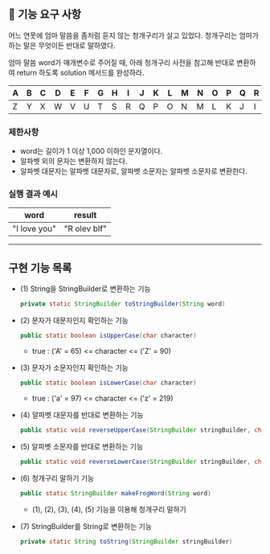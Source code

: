 ## 🚀 기능 요구 사항

어느 연못에 엄마 말씀을 좀처럼 듣지 않는 청개구리가 살고 있었다. 청개구리는 엄마가 하는 말은 무엇이든 반대로 말하였다.

엄마 말씀 word가 매개변수로 주어질 때, 아래 청개구리 사전을 참고해 반대로 변환하여 return 하도록 solution 메서드를 완성하라.

| A | B | C | D | E | F | G | H | I | J | K | L | M | N | O | P | Q | R | S | T | U | V | W | X | Y | Z |
| --- | --- | --- | --- | --- | --- | --- | --- | --- | --- | --- | --- | --- | --- | --- | --- | --- | --- | --- | --- | --- | --- | --- | --- | --- | --- |
| Z | Y | X | W | V | U | T | S | R | Q | P | O | N | M | L | K | J | I | H | G | F | E | D | C | B | A |

### 제한사항

- word는 길이가 1 이상 1,000 이하인 문자열이다.
- 알파벳 외의 문자는 변환하지 않는다.
- 알파벳 대문자는 알파벳 대문자로, 알파벳 소문자는 알파벳 소문자로 변환한다.

### 실행 결과 예시

| word | result |
| --- | --- |
| "I love you" | "R olev blf" |

---

## 구현 기능 목록

- (1) String을 StringBuilder로 변환하는 기능

  ```java
  private static StringBuilder toStringBuilder(String word)
  ```

- (2) 문자가 대문자인지 확인하는 기능

  ```java
  public static boolean isUpperCase(char character)
  ```

  - true : ('A' = 65) <= character <= ('Z' = 90)

- (3) 문자가 소문자인지 확인하는 기능

  ```java
  public static boolean isLowerCase(char character)
  ```

  - true : ('a' = 97) <= character <= ('z' = 219)

- (4) 알파벳 대문자를 반대로 변환하는 기능

  ```java
  public static void reverseUpperCase(StringBuilder stringBuilder, char character, int index)
  ```

- (5) 알파벳 소문자를 반대로 변환하는 기능

  ```java
  public static void reverseLowerCase(StringBuilder stringBuilder, char character, int index)
  ```

- (6) 청개구리 말하기 기능

  ```java
  public static StringBuilder makeFrogWord(String word)
  ```

  - (1), (2), (3), (4), (5) 기능을 이용해 청개구리 말하기

- (7) StringBuilder를 String로 변환하는 기능

  ```java
  private static String toString(StringBuilder stringBuilder)
  ```
